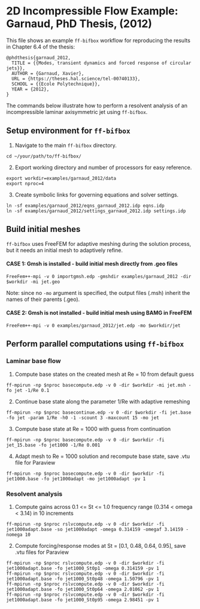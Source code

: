 # 2D Incompressible Flow Example: Garnaud, PhD Thesis, (2012)
This file shows an example `ff-bifbox` workflow for reproducing the results in Chapter 6.4 of the thesis:
```
@phdthesis{garnaud_2012,
  TITLE = {{Modes, transient dynamics and forced response of circular jets}},
  AUTHOR = {Garnaud, Xavier},
  URL = {https://theses.hal.science/tel-00740133},
  SCHOOL = {{Ecole Polytechnique}},
  YEAR = {2012},
}
```
The commands below illustrate how to perform a resolvent analysis of an incompressible laminar axisymmetric jet using `ff-bifbox`.

## Setup environment for `ff-bifbox`
1. Navigate to the main `ff-bifbox` directory.
```
cd ~/your/path/to/ff-bifbox/
```
2. Export working directory and number of processors for easy reference.
```
export workdir=examples/garnaud_2012/data
export nproc=4
```
3. Create symbolic links for governing equations and solver settings.
```
ln -sf examples/garnaud_2012/eqns_garnaud_2012.idp eqns.idp
ln -sf examples/garnaud_2012/settings_garnaud_2012.idp settings.idp
```

## Build initial meshes
`ff-bifbox` uses FreeFEM for adaptive meshing during the solution process, but it needs an initial mesh to adaptively refine.
#### CASE 1: Gmsh is installed - build initial mesh directly from .geo files
```
FreeFem++-mpi -v 0 importgmsh.edp -gmshdir examples/garnaud_2012 -dir $workdir -mi jet.geo
```
Note: since no `-mo` argument is specified, the output files (.msh) inherit the names of their parents (.geo).
#### CASE 2: Gmsh is not installed - build initial mesh using BAMG in FreeFEM
```
FreeFem++-mpi -v 0 examples/garnaud_2012/jet.edp -mo $workdir/jet
```

## Perform parallel computations using `ff-bifbox`
### Laminar base flow
1. Compute base states on the created mesh at Re = 10 from default guess
```
ff-mpirun -np $nproc basecompute.edp -v 0 -dir $workdir -mi jet.msh -fo jet -1/Re 0.1
```

2. Continue base state along the parameter 1/Re with adaptive remeshing
```
ff-mpirun -np $nproc basecontinue.edp -v 0 -dir $workdir -fi jet.base -fo jet -param 1/Re -h0 -1 -scount 3 -maxcount 15 -mo jet
```

3. Compute base state at Re = 1000 with guess from continuation
```
ff-mpirun -np $nproc basecompute.edp -v 0 -dir $workdir -fi jet_15.base -fo jet1000 -1/Re 0.001
```

4. Adapt mesh to Re = 1000 solution and recompute base state, save .vtu file for Paraview
```
ff-mpirun -np $nproc basecompute.edp -v 0 -dir $workdir -fi jet1000.base -fo jet1000adapt -mo jet1000adapt -pv 1
```

### Resolvent analysis
1. Compute gains across 0.1 <= St <= 1.0 frequency range (0.314 < omega < 3.14) in 10 increments
```
ff-mpirun -np $nproc rslvcompute.edp -v 0 -dir $workdir -fi jet1000adapt.base -so jet1000adapt -omega 0.314159 -omegaf 3.14159 -nomega 10
```
2. Compute forcing/response modes at St = [0.1, 0.48, 0.64, 0.95], save .vtu files for Paraview
```
ff-mpirun -np $nproc rslvcompute.edp -v 0 -dir $workdir -fi jet1000adapt.base -fo jet1000_St0p1 -omega 0.314159 -pv 1
ff-mpirun -np $nproc rslvcompute.edp -v 0 -dir $workdir -fi jet1000adapt.base -fo jet1000_St0p48 -omega 1.50796 -pv 1
ff-mpirun -np $nproc rslvcompute.edp -v 0 -dir $workdir -fi jet1000adapt.base -fo jet1000_St0p64 -omega 2.01062 -pv 1
ff-mpirun -np $nproc rslvcompute.edp -v 0 -dir $workdir -fi jet1000adapt.base -fo jet1000_St0p95 -omega 2.98451 -pv 1
```
